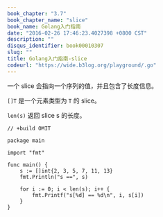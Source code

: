 ```yaml
---
book_chapter: "3.7"
book_chapter_name: "slice"
book_name: Golang入门指南
date: "2016-02-26 17:46:23.4027398 +0800 CST"
description: ""
disqus_identifier: book00010307
slug: ""
title: Golang入门指南-slice
codeurl: "https://wide.b3log.org/playground/.go"
---
```





一个 slice 会指向一个序列的值，并且包含了长度信息。

`[]T` 是一个元素类型为 `T` 的 slice。

`len(s)` 返回 slice s 的长度。

```
// +build OMIT

package main

import "fmt"

func main() {
	s := []int{2, 3, 5, 7, 11, 13}
	fmt.Println("s ==", s)

	for i := 0; i < len(s); i++ {
		fmt.Printf("s[%d] == %d\n", i, s[i])
	}
}

```

